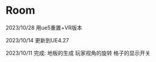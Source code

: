 # Room
2023/10/28
    用ue5重置+VR版本


2023/10/14
	更新到UE4.27

2023/10/11
完成:
    地板的生成
    玩家视角的旋转
    格子的显示开关